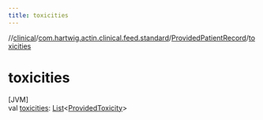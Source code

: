 ```yaml
---
title: toxicities
---
```

//[clinical](../../../index.html)/[com.hartwig.actin.clinical.feed.standard](../index.html)/[ProvidedPatientRecord](index.html)/[toxicities](toxicities.html)



# toxicities



[JVM]\
val [toxicities](toxicities.html): [List](https://kotlinlang.org/api/latest/jvm/stdlib/kotlin.collections/-list/index.html)&lt;[ProvidedToxicity](../-provided-toxicity/index.html)&gt;




